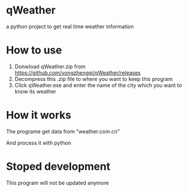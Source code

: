 # qWeather
a python project to get real time weather information

# How to use
1. Donwload qWeather.zip from https://github.com/yongzhengqi/qWeather/releases 
2. Decompress this .zip file to where you want to keep this program
3. Click qWeather.exe and enter the name of the city which you want to know its weather

# How it works
The programe get data from "weather.com.cn"

And process it with python

# Stoped development
This program will not be updated anymore

